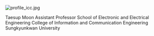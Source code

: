 ![profile_icc.jpg]({{site.baseurl}}/img/profile_icc.jpg)

Taesup Moon
Assistant Professor
School of Electronic and Electrical Engineering
College of Information and Communication Engineering
Sungkyunkwan University
